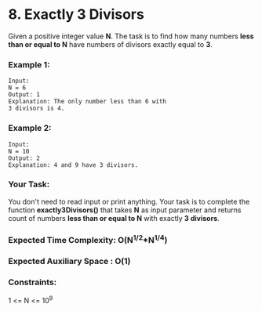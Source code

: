 # 8. Exactly 3 Divisors

Given a positive integer value <strong>N</strong>. The task is to find how many numbers <strong>less than or equal to N</strong> have numbers of divisors exactly equal to <strong>3</strong>.

### Example 1:
```
Input:
N = 6
Output: 1
Explanation: The only number less than 6 with 
3 divisors is 4.
```

### Example 2:
```
Input:
N = 10
Output: 2
Explanation: 4 and 9 have 3 divisors.
```
### Your Task:
You don't need to read input or print anything. Your task is to complete the function <strong>exactly3Divisors()</strong> that takes <strong>N</strong> as input parameter and returns count of numbers <strong>less than or equal to N</strong> with exactly <strong>3 divisors</strong>.


### Expected Time Complexity: O(N<sup>1/2</sup>*N<sup>1/4</sup>)
### Expected Auxiliary Space : O(1)

### Constraints:
1 <= N <= 10<sup>9</sup>
